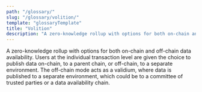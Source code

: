```yaml
---
path: "/glossary/"
slug: "/glossary/volition/"
template: "glossaryTemplate"
title: "Volition"
description: "A zero-knowledge rollup with options for both on-chain and off-chain data availability."
---
```


A zero-knowledge rollup with options for both on-chain and off-chain data availability. Users at the individual transaction level are given the choice to publish data on-chain, to a parent chain, or off-chain, to a separate environment. The off-chain mode acts as a validium, where data is published to a separate environment, which could be to a committee of trusted parties or a data availability chain.